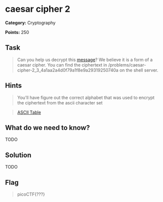 # caesar cipher 2

**Category:** Cryptography

**Points:** 250

## Task

>  Can you help us decrypt this [message](Files/ciphertext)? We believe it is a form of a caesar cipher. You can find the ciphertext in /problems/caesar-cipher-2_3_4a1aa2a4d0f79a1f8e9a29319250740a on the shell server.  

## Hints
 
> You'll have figure out the correct alphabet that was used to encrypt the ciphertext from the ascii character set

> [ASCII Table](https://www.asciitable.com/)


## What do we need to know?

TODO

## Solution

TODO

## Flag

> picoCTF{???}

 